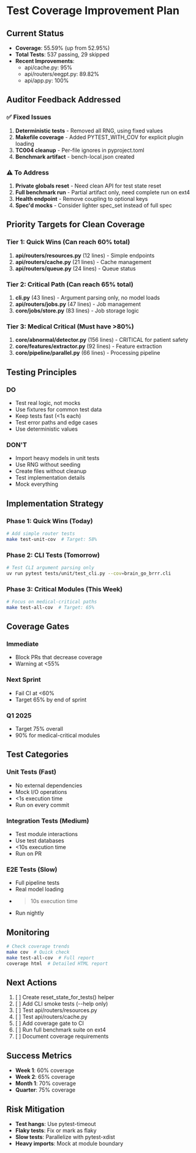 # Test Coverage Improvement Plan

## Current Status
- **Coverage**: 55.59% (up from 52.95%)
- **Total Tests**: 537 passing, 29 skipped
- **Recent Improvements**: 
  - api/cache.py: 95%
  - api/routers/eegpt.py: 89.82%
  - api/app.py: 100%

## Auditor Feedback Addressed

### ✅ Fixed Issues
1. **Deterministic tests** - Removed all RNG, using fixed values
2. **Makefile coverage** - Added PYTEST_WITH_COV for explicit plugin loading
3. **TC004 cleanup** - Per-file ignores in pyproject.toml
4. **Benchmark artifact** - bench-local.json created

### ⚠️ To Address
1. **Private globals reset** - Need clean API for test state reset
2. **Full benchmark run** - Partial artifact only, need complete run on ext4
3. **Health endpoint** - Remove coupling to optional keys
4. **Spec'd mocks** - Consider lighter spec_set instead of full spec

## Priority Targets for Clean Coverage

### Tier 1: Quick Wins (Can reach 60% total)
1. **api/routers/resources.py** (12 lines) - Simple endpoints
2. **api/routers/cache.py** (21 lines) - Cache management 
3. **api/routers/queue.py** (24 lines) - Queue status

### Tier 2: Critical Path (Can reach 65% total)
1. **cli.py** (43 lines) - Argument parsing only, no model loads
2. **api/routers/jobs.py** (47 lines) - Job management
3. **core/jobs/store.py** (83 lines) - Job storage logic

### Tier 3: Medical Critical (Must have >80%)
1. **core/abnormal/detector.py** (156 lines) - CRITICAL for patient safety
2. **core/features/extractor.py** (92 lines) - Feature extraction
3. **core/pipeline/parallel.py** (66 lines) - Processing pipeline

## Testing Principles

### DO
- Test real logic, not mocks
- Use fixtures for common test data
- Keep tests fast (<1s each)
- Test error paths and edge cases
- Use deterministic values

### DON'T
- Import heavy models in unit tests
- Use RNG without seeding
- Create files without cleanup
- Test implementation details
- Mock everything

## Implementation Strategy

### Phase 1: Quick Wins (Today)
```bash
# Add simple router tests
make test-unit-cov  # Target: 58%
```

### Phase 2: CLI Tests (Tomorrow)
```bash
# Test CLI argument parsing only
uv run pytest tests/unit/test_cli.py --cov=brain_go_brrr.cli
```

### Phase 3: Critical Modules (This Week)
```bash
# Focus on medical-critical paths
make test-all-cov  # Target: 65%
```

## Coverage Gates

### Immediate
- Block PRs that decrease coverage
- Warning at <55%

### Next Sprint
- Fail CI at <60%
- Target 65% by end of sprint

### Q1 2025
- Target 75% overall
- 90% for medical-critical modules

## Test Categories

### Unit Tests (Fast)
- No external dependencies
- Mock I/O operations
- <1s execution time
- Run on every commit

### Integration Tests (Medium)
- Test module interactions
- Use test databases
- <10s execution time
- Run on PR

### E2E Tests (Slow)
- Full pipeline tests
- Real model loading
- >10s execution time
- Run nightly

## Monitoring

```bash
# Check coverage trends
make cov  # Quick check
make test-all-cov  # Full report
coverage html  # Detailed HTML report
```

## Next Actions

1. [ ] Create reset_state_for_tests() helper
2. [ ] Add CLI smoke tests (--help only)
3. [ ] Test api/routers/resources.py
4. [ ] Test api/routers/cache.py
5. [ ] Add coverage gate to CI
6. [ ] Run full benchmark suite on ext4
7. [ ] Document coverage requirements

## Success Metrics

- **Week 1**: 60% coverage
- **Week 2**: 65% coverage
- **Month 1**: 70% coverage
- **Quarter**: 75% coverage

## Risk Mitigation

- **Test hangs**: Use pytest-timeout
- **Flaky tests**: Fix or mark as flaky
- **Slow tests**: Parallelize with pytest-xdist
- **Heavy imports**: Mock at module boundary